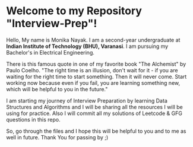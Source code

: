# Welcome to my Repository "Interview-Prep"!

Hello, My name is Monika Nayak. I am a second-year undergraduate at **Indian Institute of Technology (BHU), Varanasi**. I am pursuing my Bachelor's in Electrical Engineering. 

There is this famous quote in one of my favorite book "The Alchemist" by Paulo Coelho. "The right time is an illusion, don't wait for it - if you are waiting for the right time to start something. Then it will never come. Start working now because even if you fail, you are learning something new, which will be helpful to you in the future."

I am starting my journey of Interview Preparation by learning Data Structures and Algorithms and I will be sharing all the resources I will be using for practice. Also I will commit all my solutions of Leetcode & GFG questions in this repo.

So, go through the files and I hope this will be helpful to you and to me as well in future. Thank You for passing by ;)
